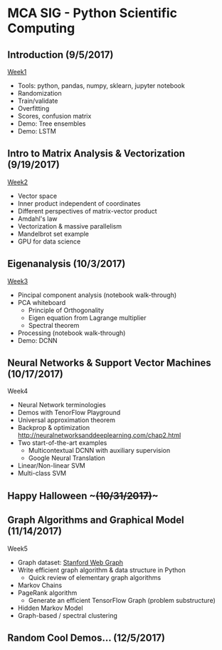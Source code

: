 # MCA SIG - Python Scientific Computing

## Introduction (9/5/2017)

[Week1](M1/M1.ipynb)

* Tools: python, pandas, numpy, sklearn, jupyter notebook
* Randomization
* Train/validate
* Overfitting
* Scores, confusion matrix
* Demo: Tree ensembles
* Demo: LSTM

## Intro to Matrix Analysis & Vectorization (9/19/2017)

[Week2](M2/M2.ipynb)

* Vector space
* Inner product independent of coordinates
* Different perspectives of matrix-vector product
* Amdahl's law
* Vectorization & massive parallelism
* Mandelbrot set example
* GPU for data science

## Eigenanalysis (10/3/2017)

[Week3](M3/M3.ipynb)

* Pincipal component analysis (notebook walk-through)
* PCA whiteboard
    * Principle of Orthogonality
    * Eigen equation from Lagrange multiplier
    * Spectral theorem
* Processing (notebook walk-through)
* Demo: DCNN

## Neural Networks & Support Vector Machines (10/17/2017)

Week4

* Neural Network terminologies
* Demos with TenorFlow Playground
* Universal approximation theorem
* Backprop & optimization http://neuralnetworksanddeeplearning.com/chap2.html
* Two start-of-the-art examples
    * Multicontextual DCNN with auxiliary supervision
    * Google Neural Translation
* Linear/Non-linear SVM
* Multi-class SVM

## Happy Halloween ~~~(10/31/2017)~~~

## Graph Algorithms and Graphical Model (11/14/2017)

Week5

* Graph dataset: [Stanford Web Graph](https://snap.stanford.edu/data/web-Stanford.html)
* Write efficient graph algorithm & data structure in Python
    * Quick review of elementary graph algorithms
* Markov Chains
* PageRank algorithm
    * Generate an efficient TensorFlow Graph (problem substructure)
* Hidden Markov Model
* Graph-based / spectral clustering

## Random Cool Demos... (12/5/2017)
